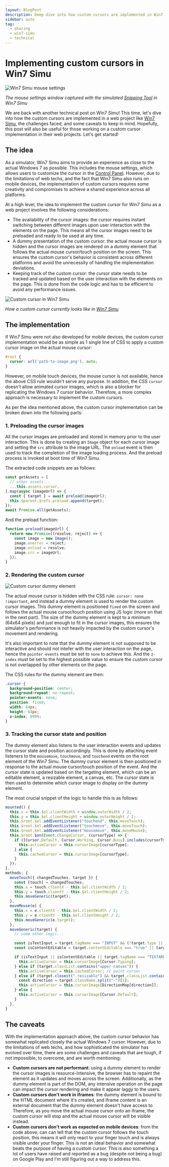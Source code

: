 ```yaml
---
layout: BlogPost
description: Deep dive into how custom cursors are implemented in Win7 Simu.
sidebar: auto
tag:
  - sharing
  - win7-simu
  - technical
---
```


# Implementing custom cursors in Win7 Simu

<m-blog-meta />

![Win7 Simu mouse settings](/assets/covers/win7-simu-custom-cursors.jpg)

_The mouse settings window captured with the simulated [Snipping Tool](../win7simu/simulated/snipping.md) in Win7 Simu_

We are back with another technical post on Win7 Simu! This time, let's dive into how the custom cursors are implemented in a web project like [Win7 Simu](../win7simu/about.md), the challenges faced, and some caveats to keep in mind. Hopefully, this post will also be useful for those working on a custom cursor implementation in their web projects. Let's get started!

## The idea

As a simulator, Win7 Simu aims to provide an experience as close to the actual Windows 7 as possible. This includes the mouse settings, which allows users to customize the cursor in the [Control Panel](../win7simu/simulated/cpanel.md). However, due to the limitations of web techs, and the fact that Win7 Simu also runs on mobile devices, the implementation of custom cursors requires some creativity and compromises to achieve a shared experience across all platforms.

At a high level, the idea to implement the custom cursor for Win7 Simu as a web project involves the following considerations:

- The availability of the cursor images: the cursor requires instant switching between different images upon user interaction with the elements on the page. This means all the cursor images need to be preloaded and ready to be used at any time.
- A dummy presentation of the custom cursor: the actual mouse cursor is hidden and the cursor images are rendered on a dummy element that follows the actual mouse cursor/touch position on the screen. This ensures the custom cursor's behavior is consistent across different platforms and avoid the unnecessity of handling the implementation deviations.
- Keeping track of the custom cursor: the cursor state needs to be tracked and updated based on the user interaction with the elements on the page. This is done from the code logic and has to be efficient to avoid any performance issues.

![Custom cursor in Win7 Simu](./img/win7-simu-custom-cursors/custom-cursor.gif)

_How a custom cursor currently looks like in [Win7 Simu](https://win7simu.visnalize.com/)_

## The implementation

If Win7 Simu were not also developed for mobile devices, the custom cursor implementation would be as simple as 1 single line of CSS to apply a custom cursor image on the actual mouse cursor:

```css
#root {
  cursor: url('path-to-image.png'), auto;
}
```

However, on mobile touch devices, the mouse cursor is not available, hence the above CSS rule wouldn't serve any purpose. In addition, the CSS `cursor` doesn't allow animated cursor images, which is also a blocker for replicating the Windows 7 cursor behavior. Therefore, a more complex approach is necessary to implement the custom cursors.

<a-google-ad />

As per the idea mentioned above, the custom cursor implementation can be broken down into the following parts:

### 1. Preloading the cursor images

All the cursor images are preloaded and stored in memory prior to the user interaction. This is done by creating an `Image` object for each cursor image and setting the `src` attribute to the image URL. The `onload` event is then used to track the completion of the image loading process. And the preload process is invoked at boot time of Win7 Simu.

The extracted code snippets are as follows:

```js
const getAssets = [
  // other assets...
  ...this.assets.cursor,
].map(async (imageUrl) => {
  const { target } = await preload(imageUrl);
  this.$parent.$refs.preload.append(target);
});
await Promise.all(getAssets);
```

And the preload function:

```js
function preload(imageUrl) {
  return new Promise((resolve, reject) => {
    const image = new Image();
    image.onerror = reject;
    image.onload = resolve;
    image.src = imageUrl;
  });
}
```

### 2. Rendering the custom cursor

![Custom cursor dummy element](./img/win7-simu-custom-cursors/dummy-element.png)

The actual mouse cursor is hidden with the CSS rule: `cursor: none !important`, and instead a dummy element is used to render the custom cursor images. This dummy element is positioned `fixed` on the screen and follows the actual mouse cursor/touch position using JS logic (more on that in the next part). The size of the dummy element is kept to a minimum (64x64 pixels) and just enough to fit in the cursor images, this ensures the simulator's performance is not heavily impacted by the custom cursor's movement and rendering.

It's also important to note that the dummy element is not supposed to be interactive and should not intefer with the user interaction on the page, hence the `pointer-events` must be set to `none` to achieve this. And the `z-index` must be set to the highest possible value to ensure the custom cursor is not overlapped by other elements on the page.

The CSS rules for the dummy element are then:

```css
.cursor {
  background-position: center;
  background-repeat: no-repeat;
  pointer-events: none;
  position: fixed;
  width: 64px;
  height: 64px;
  z-index: 9999;
}
```

### 3. Tracking the cursor state and position

The dummy element also listens to the user interaction events and updates the cursor state and position accordingly. This is done by attaching event listeners to the `mousemove`, `touchmove`, and `touchend` events on the root element of the Win7 Simu. The dummy cursor element is then positioned in response to the actual mouse cursor/touch position of the event. And the cursor state is updated based on the targeting element, which can be an editable element, a resizable element, a canvas, etc. The cursor state is then used to determine which cursor image to display on the dummy element.

The most crucial snippet of the logic to handle this is as follows:

```js
mounted() {
  this.x = this.$el.clientWidth + window.outerWidth / 2;
  this.y = this.$el.clientHeight + window.outerHeight / 2;
  this.$root.$el.addEventListener("touchend", this.moveTouch);
  this.$root.$el.addEventListener("touchmove", this.moveTouch);
  this.$root.$el.addEventListener("mousemove", this.moveMouse);
  this.$root.$on(Event.ChangeCursor, (cursorType) => {
    if ([Cursor.Default, Cursor.Working, Cursor.Busy].includes(cursorType)) {
      this.activeCursor = this.cursorImage[cursorType];
    } else {
      this.cachedCursor = this.cursorImage[cursorType];
    }
  });
},
methods: {
  moveTouch({ changedTouches, target }) {
    const [touch] = changedTouches;
    this.x = touch.clientX - this.$el.clientWidth / 2;
    this.y = touch.clientY - this.$el.clientHeight / 2;
    this.moveGeneric(target);
  },
  moveMouse(e) {
    this.x = e.clientX - this.$el.clientWidth / 2;
    this.y = e.clientY - this.$el.clientHeight / 2;
    this.moveGeneric(e.target);
  },
  moveGeneric(target) {
    // some other logic...

    const isTextInput = target.tagName === "INPUT" && (!target.type || ["text", "password", "search", "tel", "url"].includes(target.type));
    const isContentEditable = target.contentEditable === "true" || target.closest('[contenteditable="true"]');

    if (isTextInput || isContentEditable || target.tagName === "TEXTAREA") {
      this.activeCursor = this.cursorImage[Cursor.Typing];
    } else if (target.classList.contains("upper-canvas")) {
      this.activeCursor = this.cachedCursor; // paint cursor
    } else if (target.closest(".resizable") && target.classList.contains("handle")) {
      const direction = target.className.split("-")[1];
      this.activeCursor = this.cursorImage[DirectionMap[direction]];
    } else {
      this.activeCursor = this.cursorImage[Cursor.Default];
    }
  },
}
```

## The caveats

With the implementation approach above, the custom cursor behavior has somewhat replicated closely the actual Windows 7 cursor. However, due to the limitations of web techs, and how sophisticated the simulator has evolved over time, there are some challenges and caveats that are tough, if not impossible, to overcome, and are worth mentioning:

- __Custom cursors are not performant__: using a dummy element to render the cursor images is resource-intensive, the browser has to repaint the element as it updates and moves across the screen. Additionally, as the dummy element is part of the DOM, any intensive operation on the page can impact the cursor rendering and make it appear laggy to the users.
- __Custom cursors don't work in iframes__: the dummy element is bound to the HTML document where it's created, and iframe content is an external document that the dummy element doesn't have access to. Therefore, as you move the actual mouse cursor onto an iframe, the custom cursor will stop and the actual mouse cursor will be visible instead.
- __Custom cursors don't work as expected on mobile devices__: from the code above, can can tell that the custom cursor follows the touch position, this means it will only react to your finger touch and is always visible under your finger. This is not an ideal behavior and somewhat beats the purpose of having a custom cursor. This is also something a lot of users have raised and reported as a bug (despite not being a bug) on Google Play and I'm still figuring out a way to address this.

<m-blog-tag-list :tags="$page.frontmatter.tag" showIcon />
